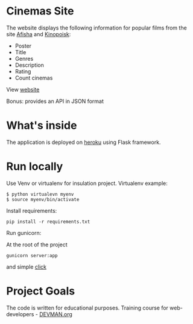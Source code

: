 # Cinemas Site

The website displays the following information for popular films from the site [Afisha](https://afisha.ru) and [Kinopoisk](https://kinopoisk.ru):

- Poster 
- Title
- Gеnres
- Description
- Rating
- Count cinemas

View [website](https://telegraph-story.herokuapp.com/)

Bonus: provides an API in JSON format

# What's inside

The application is deployed on [heroku](https://heroku.com) using Flask framework.

# Run locally

Use Venv or virtualenv for insulation project. Virtualenv example:

```
$ python virtualevn myenv
$ source myenv/bin/activate
```

Install requirements:

```
pip install -r requirements.txt
```
Run gunicorn:

At the root of the project
```
gunicorn server:app
```
and simple [click](http://localhost:8000)


# Project Goals

The code is written for educational purposes. Training course for web-developers - [DEVMAN.org](https://devman.org)
